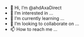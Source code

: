 - 👋 Hi, I’m @ahdAxaDirect
- 👀 I’m interested in ...
- 🌱 I’m currently learning ...
- 💞️ I’m looking to collaborate on ...
- 📫 How to reach me ...

<!---
ahdAxaDirect/ahdAxaDirect is a ✨ special ✨ repository because its `README.md` (this file) appears on your GitHub profile.
You can click the Preview link to take a look at your changes.
--->
